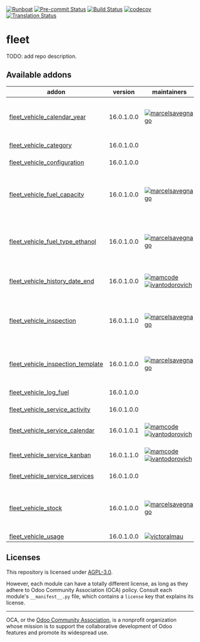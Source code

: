 
[![Runboat](https://img.shields.io/badge/runboat-Try%20me-875A7B.png)](https://runboat.odoo-community.org/builds?repo=OCA/fleet&target_branch=16.0)
[![Pre-commit Status](https://github.com/OCA/fleet/actions/workflows/pre-commit.yml/badge.svg?branch=16.0)](https://github.com/OCA/fleet/actions/workflows/pre-commit.yml?query=branch%3A16.0)
[![Build Status](https://github.com/OCA/fleet/actions/workflows/test.yml/badge.svg?branch=16.0)](https://github.com/OCA/fleet/actions/workflows/test.yml?query=branch%3A16.0)
[![codecov](https://codecov.io/gh/OCA/fleet/branch/16.0/graph/badge.svg)](https://codecov.io/gh/OCA/fleet)
[![Translation Status](https://translation.odoo-community.org/widgets/fleet-16-0/-/svg-badge.svg)](https://translation.odoo-community.org/engage/fleet-16-0/?utm_source=widget)

<!-- /!\ do not modify above this line -->

# fleet

TODO: add repo description.

<!-- /!\ do not modify below this line -->

<!-- prettier-ignore-start -->

[//]: # (addons)

Available addons
----------------
addon | version | maintainers | summary
--- | --- | --- | ---
[fleet_vehicle_calendar_year](fleet_vehicle_calendar_year/) | 16.0.1.0.0 | [![marcelsavegnago](https://github.com/marcelsavegnago.png?size=30px)](https://github.com/marcelsavegnago) | This module extends the fleet management functionality. Allows the registration of the vehicle's calendar year.
[fleet_vehicle_category](fleet_vehicle_category/) | 16.0.1.0.0 |  | Add category definition for vehicles.
[fleet_vehicle_configuration](fleet_vehicle_configuration/) | 16.0.1.0.0 |  | add vehicle configuration capacity
[fleet_vehicle_fuel_capacity](fleet_vehicle_fuel_capacity/) | 16.0.1.0.0 | [![marcelsavegnago](https://github.com/marcelsavegnago.png?size=30px)](https://github.com/marcelsavegnago) | This module extends the functionality of fleet management. It allows the registration of a vehicle's fuel capacity.
[fleet_vehicle_fuel_type_ethanol](fleet_vehicle_fuel_type_ethanol/) | 16.0.1.0.0 | [![marcelsavegnago](https://github.com/marcelsavegnago.png?size=30px)](https://github.com/marcelsavegnago) | This module extends the fleet management functionality. This adds ethanol as another type of fuel to be used by a vehicle in the fleet.
[fleet_vehicle_history_date_end](fleet_vehicle_history_date_end/) | 16.0.1.0.0 | [![mamcode](https://github.com/mamcode.png?size=30px)](https://github.com/mamcode) [![ivantodorovich](https://github.com/ivantodorovich.png?size=30px)](https://github.com/ivantodorovich) | Automatically assign date end in vehicle history when a new driver is assigned.
[fleet_vehicle_inspection](fleet_vehicle_inspection/) | 16.0.1.1.0 | [![marcelsavegnago](https://github.com/marcelsavegnago.png?size=30px)](https://github.com/marcelsavegnago) | This module extends the Fleet module allowing the registration of vehicle entry and exit inspections.
[fleet_vehicle_inspection_template](fleet_vehicle_inspection_template/) | 16.0.1.0.0 | [![marcelsavegnago](https://github.com/marcelsavegnago.png?size=30px)](https://github.com/marcelsavegnago) | This module extend module fleet_vehicle_inspection enable inspection templates feature
[fleet_vehicle_log_fuel](fleet_vehicle_log_fuel/) | 16.0.1.0.0 |  | Add Log Fuels for your vehicles.
[fleet_vehicle_service_activity](fleet_vehicle_service_activity/) | 16.0.1.0.0 |  | Activity alerts for fleet services
[fleet_vehicle_service_calendar](fleet_vehicle_service_calendar/) | 16.0.1.0.1 | [![mamcode](https://github.com/mamcode.png?size=30px)](https://github.com/mamcode) [![ivantodorovich](https://github.com/ivantodorovich.png?size=30px)](https://github.com/ivantodorovich) | Add a smart button in services to schedule meetings.
[fleet_vehicle_service_kanban](fleet_vehicle_service_kanban/) | 16.0.1.1.0 | [![mamcode](https://github.com/mamcode.png?size=30px)](https://github.com/mamcode) [![ivantodorovich](https://github.com/ivantodorovich.png?size=30px)](https://github.com/ivantodorovich) | Add features of kanban to logs of vehicle services.
[fleet_vehicle_service_services](fleet_vehicle_service_services/) | 16.0.1.0.0 |  | Add subservices in Services.
[fleet_vehicle_stock](fleet_vehicle_stock/) | 16.0.1.0.0 | [![marcelsavegnago](https://github.com/marcelsavegnago.png?size=30px)](https://github.com/marcelsavegnago) | This module is an add-on for the Fleet application in Odoo. It allows you to track your Fleet Vehicles in stock moves.
[fleet_vehicle_usage](fleet_vehicle_usage/) | 16.0.1.0.0 | [![victoralmau](https://github.com/victoralmau.png?size=30px)](https://github.com/victoralmau) | Fleet Vehicle Usage

[//]: # (end addons)

<!-- prettier-ignore-end -->

## Licenses

This repository is licensed under [AGPL-3.0](LICENSE).

However, each module can have a totally different license, as long as they adhere to Odoo Community Association (OCA)
policy. Consult each module's `__manifest__.py` file, which contains a `license` key
that explains its license.

----
OCA, or the [Odoo Community Association](http://odoo-community.org/), is a nonprofit
organization whose mission is to support the collaborative development of Odoo features
and promote its widespread use.
